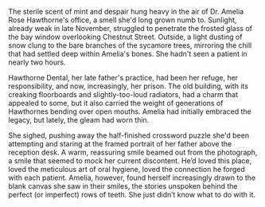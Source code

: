 The sterile scent of mint and despair hung heavy in the air of Dr. Amelia Rose Hawthorne's office, a smell she'd long grown numb to. Sunlight, already weak in late November, struggled to penetrate the frosted glass of the bay window overlooking Chestnut Street. Outside, a light dusting of snow clung to the bare branches of the sycamore trees, mirroring the chill that had settled deep within Amelia's bones. She hadn't seen a patient in nearly two hours.

Hawthorne Dental, her late father's practice, had been her refuge, her responsibility, and now, increasingly, her prison. The old building, with its creaking floorboards and slightly-too-loud radiators, had a charm that appealed to some, but it also carried the weight of generations of Hawthornes bending over open mouths. Amelia had initially embraced the legacy, but lately, the gleam had worn thin.

She sighed, pushing away the half-finished crossword puzzle she'd been attempting and staring at the framed portrait of her father above the reception desk. A warm, reassuring smile beamed out from the photograph, a smile that seemed to mock her current discontent. He’d loved this place, loved the meticulous art of oral hygiene, loved the connection he forged with each patient. Amelia, however, found herself increasingly drawn to the blank canvas she saw in their smiles, the stories unspoken behind the perfect (or imperfect) rows of teeth. She just didn’t know what to do with it.
